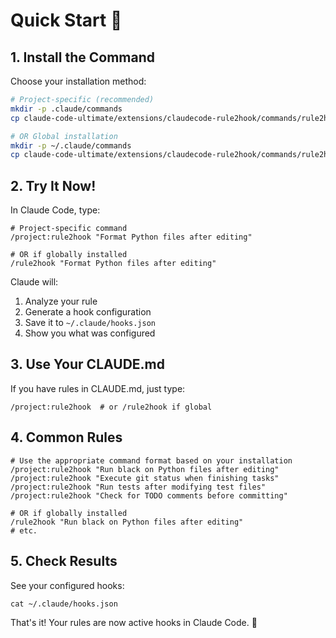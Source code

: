 # Quick Start 🚀

## 1. Install the Command

Choose your installation method:

```bash
# Project-specific (recommended)
mkdir -p .claude/commands
cp claude-code-ultimate/extensions/claudecode-rule2hook/commands/rule2hook.md .claude/commands/

# OR Global installation
mkdir -p ~/.claude/commands  
cp claude-code-ultimate/extensions/claudecode-rule2hook/commands/rule2hook.md ~/.claude/commands/
```

## 2. Try It Now!

In Claude Code, type:

```
# Project-specific command
/project:rule2hook "Format Python files after editing"

# OR if globally installed
/rule2hook "Format Python files after editing"
```

Claude will:
1. Analyze your rule
2. Generate a hook configuration
3. Save it to `~/.claude/hooks.json`
4. Show you what was configured

## 3. Use Your CLAUDE.md

If you have rules in CLAUDE.md, just type:

```
/project:rule2hook  # or /rule2hook if global
```

## 4. Common Rules

```
# Use the appropriate command format based on your installation
/project:rule2hook "Run black on Python files after editing"
/project:rule2hook "Execute git status when finishing tasks"
/project:rule2hook "Run tests after modifying test files"
/project:rule2hook "Check for TODO comments before committing"

# OR if globally installed
/rule2hook "Run black on Python files after editing"
# etc.
```

## 5. Check Results

See your configured hooks:
```
cat ~/.claude/hooks.json
```

That's it! Your rules are now active hooks in Claude Code. 🎉
